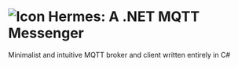 ![Icon](http://clarius.io/hermes/64.png) Hermes: A .NET MQTT Messenger
===

Minimalist and intuitive MQTT broker and client written entirely in C#
